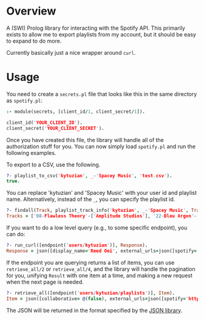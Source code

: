 # Overview

A (SWI) Prolog library for interacting with the Spotify API.
This primarily exists to allow me to export playlists from my account, but it should be easy to expand to do more.

Currently basically just a nice wrapper around `curl`.

# Usage

You need to create a `secrets.pl` file that looks like this in the same directory as `spotify.pl`:

```prolog
:- module(secrets, [client_id/1, client_secret/1]).

client_id('YOUR_CLIENT_ID').
client_secret('YOUR_CLIENT_SECRET').
```

Once you have created this file, the library will handle all of the authorization stuff for you.
You can now simply load `spotify.pl` and run the following examples.

To export to a CSV, use the following.
```prolog
?- playlist_to_csv('kytuzian', _-'Spacey Music', 'test.csv').
true.
```

You can replace 'kytuzian' and 'Spacey Music' with your user id and playlist name.
Alternatively, instead of the `_`, you can specify the playlist id.

```prolog
?- findall(Track, playlist_track_info('kytuzian', _-'Spacey Music', Track), Tracks).
Tracks = ['08-Flawless Theory'-['Amplitude Studios'], '22-Bleu Argon'-['FlyByNo'], 'Ascolta'-['Ludovico Einaudi'], 'Sigur 3 (Untitled)'-['Sigur Rós'], 'Individuation'-['Eluvium'], 'Perfect Neglect In A Field Of Statues'-['Eluvium'], 'Strangeworks'-['Eluvium'], 'Fugue State'-[...], ... - ...|...].
```

If you want to do a low level query (e.g., to some specific endpoint), you can do:

```prolog
?- run_curl([endpoint('users/kytuzian')], Response).
Response = json([display_name='Reed Oei', external_urls=json([spotify='https://open.spotify.com/user/kytuzian']), followers=json([href= @(null), total=6]), href='https://api.spotify.com/v1/users/kytuzian', id=kytuzian, images=[json(...)], type=user, ... = ...]).
```

If the endpoint you are querying returns a list of items, you can use `retrieve_all/2` or `retrieve_all/4`, and the library will handle the pagination for you, unifying `Result` with one item at a time, and making a new request when the next page is needed.

```prolog
?- retrieve_all([endpoint('users/kytuzian/playlists')], Item).
Item = json([collaborative= @(false), external_urls=json([spotify='https://open.spotify.com/playlist/299scdzrJvmXJuD1QZNaGi']), href='https://api.spotify.com/v1/playlists/299scdzrJvmXJuD1QZNaGi', id='299scdzrJvmXJuD1QZNaGi', images=[json([...|...])], name='Dark Morph – Dark Morph', owner=json(...), ... = ...|...]) .
```

The JSON will be returned in the format specified by the [JSON library](https://www.swi-prolog.org/pldoc/man?section=jsonsupport).

